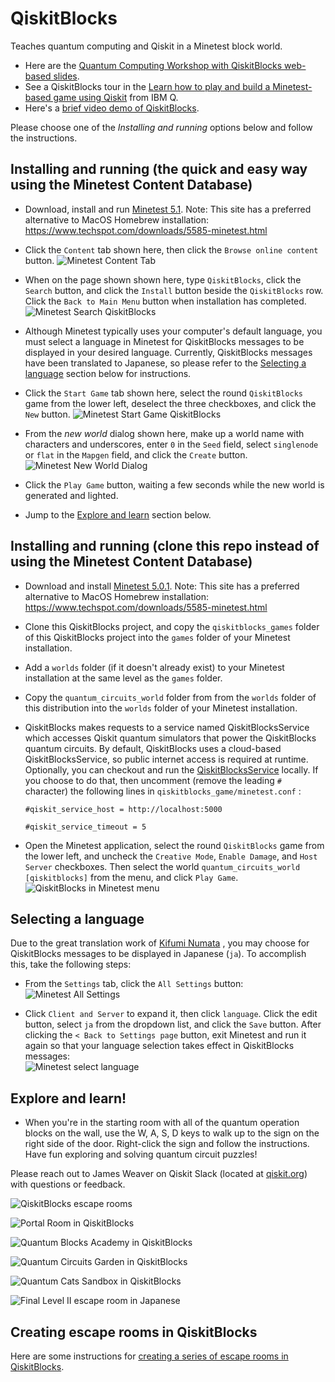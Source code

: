 # QiskitBlocks
Teaches quantum computing and Qiskit in a Minetest block world. 
- Here are the [Quantum Computing Workshop with QiskitBlocks web-based slides](https://slides.com/javafxpert/qiskitblocks).
- See a QiskitBlocks tour in the [Learn how to play and build a Minetest-based game using Qiskit](https://youtu.be/kmCSxfrK_Mg) from IBM Q. 
- Here's a [brief video demo of QiskitBlocks](https://vimeo.com/356185384). 

Please choose one of the *Installing and running* options below and follow the instructions.

## Installing and running (the quick and easy way using the Minetest Content Database)
- Download, install and run [Minetest 5.1](https://www.minetest.net/). Note: This site has a preferred alternative to MacOS Homebrew installation: https://www.techspot.com/downloads/5585-minetest.html

- Click the `Content` tab shown here, then click the `Browse online content` button. 
![Minetest Content Tab](https://github.com/JavaFXpert/QiskitBlocks/raw/master/minetest_content_tab.png)

- When on the page shown shown here, type `QiskitBlocks`, click the `Search` button, and click the `Install` button beside the `QiskitBlocks` row. Click the `Back to Main Menu` button when installation has completed.
![Minetest Search QiskitBlocks](https://github.com/JavaFXpert/QiskitBlocks/raw/master/minetest_search_qiskitblocks.png)

- Although Minetest typically uses your computer's default language, you must select a language in Minetest for QiskitBlocks messages to be displayed in your desired language. Currently, QiskitBlocks messages have been translated to Japanese, so please refer to the [Selecting a language](https://github.com/JavaFXpert/QiskitBlocks#selecting-a-language) section below for instructions.

- Click the `Start Game` tab shown here, select the round `QiskitBlocks` game from the lower left, deselect the three checkboxes, and click the `New` button.
![Minetest Start Game QiskitBlocks](https://github.com/JavaFXpert/QiskitBlocks/raw/master/minetest_startgame_qiskitblocks.png)

- From the *new world* dialog shown here, make up a world name with characters and underscores, enter `0` in the `Seed` field, select `singlenode` or `flat` in the `Mapgen` field, and click the `Create` button.
![Minetest New World Dialog](https://github.com/JavaFXpert/QiskitBlocks/raw/master/minetest_newworld_qiskitblocks.png)

- Click the `Play Game` button, waiting a few seconds while the new world is generated and lighted.

- Jump to the [Explore and learn](https://github.com/JavaFXpert/QiskitBlocks#explore-and-learn) section below.

## Installing and running (clone this repo instead of using the Minetest Content Database)
- Download and install [Minetest 5.0.1](https://www.minetest.net/). Note: This site has a preferred alternative to MacOS Homebrew installation: https://www.techspot.com/downloads/5585-minetest.html

- Clone this QiskitBlocks project, and copy the `qiskitblocks_games` folder of this QiskitBlocks project into the `games` folder of your 
  Minetest installation.

- Add a `worlds` folder (if it doesn't already exist) to your Minetest installation at the same 
  level as the `games` folder. 

- Copy the `quantum_circuits_world` folder from from the `worlds` folder of this distribution into 
  the `worlds` folder of your Minetest installation.

- QiskitBlocks makes requests to a service named QiskitBlocksService which accesses Qiskit quantum simulators that power the QiskitBlocks quantum circuits. By default, QiskitBlocks uses a cloud-based QiskitBlocksService, so public internet access is required at runtime. Optionally, you can checkout and run the [QiskitBlocksService](https://github.com/JavaFXpert/QiskitBlocksService) locally. If you choose to do that, then uncomment (remove the leading `#` character) the following lines in `qiskitblocks_game/minetest.conf` :

  ```
  #qiskit_service_host = http://localhost:5000
  ```

  ```
  #qiskit_service_timeout = 5 
  ```

- Open the Minetest application, select the round `QiskitBlocks` game from the lower left, and uncheck the `Creative Mode`, `Enable Damage`, and `Host Server` checkboxes. Then select the world `quantum_circuits_world [qiskitblocks]` from the menu, and click `Play Game`.
![QiskitBlocks in Minetest menu](https://github.com/JavaFXpert/QiskitBlocks/raw/master/qiskitblocks_minetest_screen.png)

## Selecting a language
Due to the great translation work of [Kifumi Numata](https://twitter.com/kifuminumata) , you may choose for QiskitBlocks messages to be displayed in Japanese (`ja`). To accomplish this, take the following steps: 

- From the `Settings` tab, click the `All Settings` button:
![Minetest All Settings](https://github.com/JavaFXpert/QiskitBlocks/raw/master/minetest_all_settings_button.png)

- Click `Client and Server` to expand it, then click `language`. Click the edit button, select `ja` from the dropdown list, and click the `Save` button. After clicking the `< Back to Settings page` button, exit Minetest and run it again so that your language selection takes effect in QiskitBlocks messages:  
![Minetest select language](https://github.com/JavaFXpert/QiskitBlocks/raw/master/minetest_select_language.png)

## Explore and learn!
- When you're in the starting room with all of the quantum operation blocks on the wall, use the W, A, S, D keys to walk up to the sign on the right side of the door. Right-click the sign and follow the instructions. Have fun exploring and solving quantum circuit puzzles! 

Please reach out to James Weaver on Qiskit Slack (located at [qiskit.org](http://qiskit.org)) with questions or feedback.

![QiskitBlocks escape rooms](https://github.com/JavaFXpert/QiskitBlocks/raw/master/escape_room_psi_minus.png)

![Portal Room in QiskitBlocks](https://github.com/JavaFXpert/QiskitBlocks/raw/master/qiskitblocks_portal_room.png)

![Quantum Blocks Academy in QiskitBlocks](https://github.com/JavaFXpert/QiskitBlocks/raw/master/quantum_blocks_academy.png)

![Quantum Circuits Garden in QiskitBlocks](https://github.com/JavaFXpert/QiskitBlocks/raw/master/quantum_circuits_garden.png)

![Quantum Cats Sandbox in QiskitBlocks](https://github.com/JavaFXpert/QiskitBlocks/raw/master/quantum_cats_sandbox.png)

![Final Level II escape room in Japanese](https://github.com/JavaFXpert/QiskitBlocks/raw/master/a_or_b_and_c_ja.png)

## Creating escape rooms in QiskitBlocks
Here are some instructions for [creating a series of escape rooms in QiskitBlocks](https://github.com/JavaFXpert/QiskitBlocks/raw/master/collaborating/creating_escape_rooms.md).